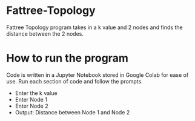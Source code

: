 # Fattree-Topology
Fattree Topology program takes in a k value and 2 nodes and finds the distance between the 2 nodes.


# How to run the program
Code is written in a Jupyter Notebook stored in Google Colab for ease of use.
Run each section of code and follow the prompts.
- Enter the k value
- Enter Node 1
- Enter Node 2
- Output: Distance between Node 1 and Node 2
